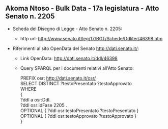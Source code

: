## Akoma Ntoso - Bulk Data - 17a legislatura - Atto Senato n. 2205 ##

* Scheda del Disegno di Legge - Atto Senato n. 2205:
	* http url: http://www.senato.it/leg/17/BGT/Schede/Ddliter/46398.htm

* Riferimenti al sito OpenData del Senato http://dati.senato.it/:
	* Link OpenData: http://dati.senato.it/ddl/46398
	* Query SPARQL per i documenti relativi all'Atto Senato:

        PREFIX osr: <http://dati.senato.it/osr/>  
		SELECT DISTINCT ?testoPresentato ?testoApprovato  
		WHERE  
		{  
		    ?ddl a osr:Ddl.  
		    ?ddl osr:idFase 2205 .  
		    OPTIONAL { ?ddl osr:testoPresentato ?testoPresentato }  
		    OPTIONAL { ?ddl osr:testoApprovato ?testoApprovato }  
		}
		